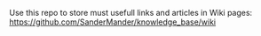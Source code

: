 Use this repo to store must usefull links and articles in Wiki pages:
https://github.com/SanderMander/knowledge_base/wiki

